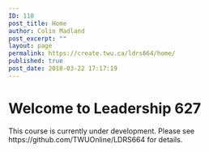 ```yaml
---
ID: 110
post_title: Home
author: Colin Madland
post_excerpt: ""
layout: page
permalink: https://create.twu.ca/ldrs664/home/
published: true
post_date: 2018-03-22 17:17:19
---
```

<!--themify_builder_static-->
<h1>Welcome to Leadership 627</h1>
This course is currently under development. Please see https://github.com/TWUOnline/LDRS664 for details.<!--/themify_builder_static-->